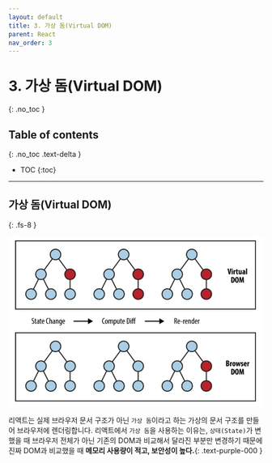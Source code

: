 ```yaml
---
layout: default
title: 3. 가상 돔(Virtual DOM)
parent: React
nav_order: 3
---
```


# 3. 가상 돔(Virtual DOM)
{: .no_toc }

## Table of contents
{: .no_toc .text-delta }

- TOC
{:toc}

---

## 가상 돔(Virtual DOM)
{: .fs-8 }

![virtual_dom_1](../../assets/images/virtual_dom_1.jpg)

리액트는 실제 브라우저 문서 구조가 아닌 `가상 돔`이라고 하는 가상의 문서 구조를 만들어 브라우저에 렌더링합니다. 리액트에서 `가상 돔`을 사용하는 이유는, `상태(State)`가 변했을 때 브라우저 전체가 아닌 기존의 DOM과 비교해서 달라진 부분만 변경하기 때문에 진짜 DOM과 비교했을 때 **메모리 사용량이 적고, 보안성이 높다.**{: .text-purple-000 }